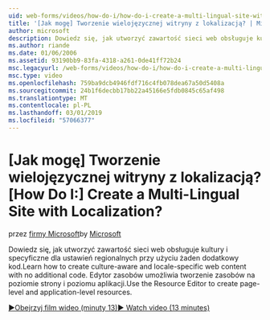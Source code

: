```yaml
---
uid: web-forms/videos/how-do-i/how-do-i-create-a-multi-lingual-site-with-localization
title: '[Jak mogę] Tworzenie wielojęzycznej witryny z lokalizacją? | Microsoft Docs'
author: microsoft
description: Dowiedz się, jak utworzyć zawartość sieci web obsługuje kultury i specyficzne dla ustawień regionalnych przy użyciu żaden dodatkowy kod. Do tworzenia strony i na poziomie aplikacji, należy użyć edytora zasobów...
ms.author: riande
ms.date: 01/06/2006
ms.assetid: 93190bb9-83fa-4318-a261-0de41ff72b24
msc.legacyurl: /web-forms/videos/how-do-i/how-do-i-create-a-multi-lingual-site-with-localization
msc.type: video
ms.openlocfilehash: 759ba9dcb4946fdf716c4fb078dea67a50d5408a
ms.sourcegitcommit: 24b1f6decbb17bb22a45166e5fdb0845c65af498
ms.translationtype: MT
ms.contentlocale: pl-PL
ms.lasthandoff: 03/01/2019
ms.locfileid: "57066377"
---
```

<a name="how-do-i-create-a-multi-lingual-site-with-localization"></a><span data-ttu-id="75805-105">[Jak mogę] Tworzenie wielojęzycznej witryny z lokalizacją?</span><span class="sxs-lookup"><span data-stu-id="75805-105">[How Do I:] Create a Multi-Lingual Site with Localization?</span></span>
====================
<span data-ttu-id="75805-106">przez [firmy Microsoft](https://github.com/microsoft)</span><span class="sxs-lookup"><span data-stu-id="75805-106">by [Microsoft](https://github.com/microsoft)</span></span>

<span data-ttu-id="75805-107">Dowiedz się, jak utworzyć zawartość sieci web obsługuje kultury i specyficzne dla ustawień regionalnych przy użyciu żaden dodatkowy kod.</span><span class="sxs-lookup"><span data-stu-id="75805-107">Learn how to create culture-aware and locale-specific web content with no additional code.</span></span> <span data-ttu-id="75805-108">Edytor zasobów umożliwia tworzenie zasobów na poziomie strony i poziomu aplikacji.</span><span class="sxs-lookup"><span data-stu-id="75805-108">Use the Resource Editor to create page-level and application-level resources.</span></span>

[<span data-ttu-id="75805-109">&#9654;Obejrzyj film wideo (minuty 13)</span><span class="sxs-lookup"><span data-stu-id="75805-109">&#9654; Watch video (13 minutes)</span></span>](https://channel9.msdn.com/Blogs/ASP-NET-Site-Videos/how-do-i-create-a-multi-lingual-site-with-localization)
